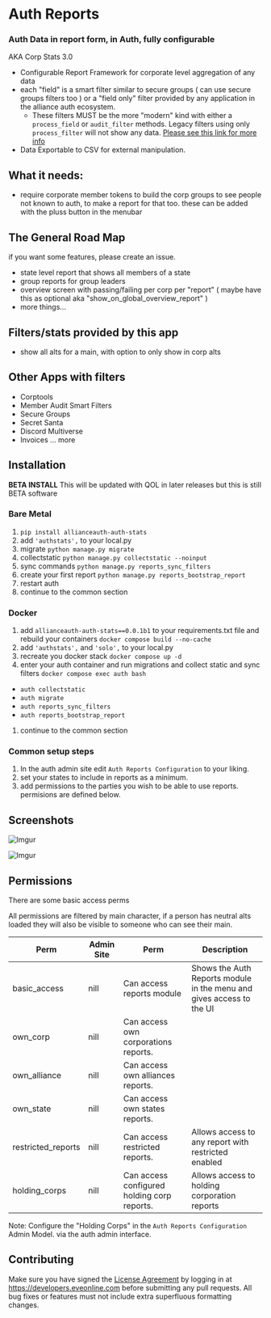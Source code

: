 # Auth Reports

### Auth Data in report form, in Auth, fully configurable

AKA Corp Stats 3.0

- Configurable Report Framework for corporate level aggregation of any data
- each "field" is a smart filter similar to secure groups ( can use secure groups filters too ) or a "field only" filter provided by any application in the alliance auth ecosystem.
  - These filters MUST be the more "modern" kind with either a `process_field` or `audit_filter` methods. Legacy filters using only `process_filter` will not show any data. [Please see this link for more info](https://github.com/Solar-Helix-Independent-Transport/allianceauth-secure-groups/blob/main/THRID_PARTY.md)
- Data Exportable to CSV for external manipulation.

## What it needs:

- require corporate member tokens to build the corp groups to see people not known to auth, to make a report for that too. these can be added with the pluss button in the menubar

## The General Road Map

if you want some features, please create an issue.

- state level report that shows all members of a state
- group reports for group leaders
- overview screen with passing/failing per corp per "report" ( maybe have this as optional aka "show_on_global_overview_report" )
- more things...

## Filters/stats provided by this app

- show all alts for a main, with option to only show in corp alts

## Other Apps with filters

- Corptools []()
- Member Audit Smart Filters []()
- Secure Groups []()
- Secret Santa []()
- Discord Multiverse []()
- Invoices []()
  ... more

## Installation

**BETA INSTALL** This will be updated with QOL in later releases but this is still BETA software

### Bare Metal

1. `pip install allianceauth-auth-stats`
1. add `'authstats',` to your local.py
1. migrate `python manage.py migrate`
1. collectstatic `python manage.py collectstatic --noinput`
1. sync commands `python manage.py reports_sync_filters`
1. create your first report `python manage.py reports_bootstrap_report`
1. restart auth
1. continue to the common section

### Docker

1. add `allianceauth-auth-stats==0.0.1b1` to your requirements.txt file and rebuild your containers `docker compose build --no-cache`
1. add `'authstats',` and `'solo',` to your local.py
1. recreate you docker stack `docker compose up -d`
1. enter your auth container and run migrations and collect static and sync filters `docker compose exec auth bash`

- `auth collectstatic`
- `auth migrate`
- `auth reports_sync_filters`
- `auth reports_bootstrap_report`

1. continue to the common section

### Common setup steps

1. In the auth admin site edit `Auth Reports Configuration` to your liking.
1. set your states to include in reports as a minimum.
1. add permissions to the parties you wish to be able to use reports. permisions are defined below.

## Screenshots

![Imgur](https://i.imgur.com/FhCpfMC.png)

![Imgur](https://i.imgur.com/MCV0zWX.png)

## Permissions

There are some basic access perms

All permissions are filtered by main character, if a person has neutral alts loaded they will also be visible to someone who can see their main.

| Perm               | Admin Site | Perm                                        | Description                                                          |
| ------------------ | ---------- | ------------------------------------------- | -------------------------------------------------------------------- |
| basic_access       | nill       | Can access reports module                   | Shows the Auth Reports module in the menu and gives access to the UI |
| own_corp           | nill       | Can access own corporations reports.        |                                                                      |
| own_alliance       | nill       | Can access own alliances reports.           |                                                                      |
| own_state          | nill       | Can access own states reports.              |                                                                      |
| restricted_reports | nill       | Can access restricted reports.              | Allows access to any report with restricted enabled                  |
| holding_corps      | nill       | Can access configured holding corp reports. | Allows access to holding corporation reports                         |

Note: Configure the "Holding Corps" in the `Auth Reports Configuration` Admin Model. via the auth admin interface.

## Contributing

Make sure you have signed the [License Agreement](https://developers.eveonline.com/resource/license-agreement) by logging in at https://developers.eveonline.com before submitting any pull requests. All bug fixes or features must not include extra superfluous formatting changes.
